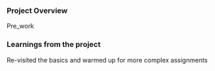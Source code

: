 ### Project Overview

 Pre_work


### Learnings from the project

 Re-visited the basics and warmed up for more complex assignments


